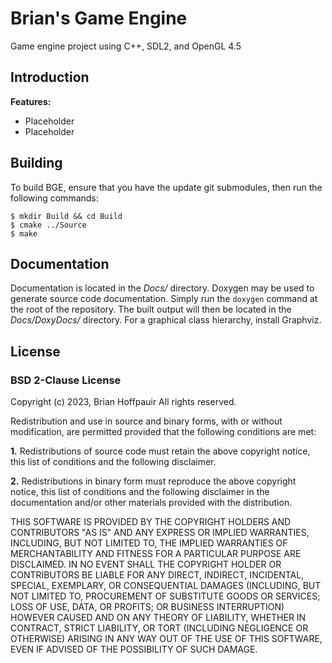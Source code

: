 # Brian's Game Engine

Game engine project using C++, SDL2, and OpenGL 4.5 

## Introduction

**Features:**
- Placeholder
- Placeholder

## Building

To build BGE, ensure that you have the update git submodules, then run the following commands:

```shell
$ mkdir Build && cd Build
$ cmake ../Source
$ make
```

## Documentation

Documentation is located in the *Docs/* directory.  Doxygen may be used to generate source code documentation.  Simply run the `doxygen` command at the root of the repository.  The built output will then be located in the *Docs/DoxyDocs/* directory.  For a graphical class hierarchy, install Graphviz.

## License

### BSD 2-Clause License

Copyright (c) 2023, Brian Hoffpauir
All rights reserved.

Redistribution and use in source and binary forms, with or without
modification, are permitted provided that the following conditions are met:

**1.** Redistributions of source code must retain the above copyright notice, this
   list of conditions and the following disclaimer.

**2.** Redistributions in binary form must reproduce the above copyright notice,
   this list of conditions and the following disclaimer in the documentation
   and/or other materials provided with the distribution.

THIS SOFTWARE IS PROVIDED BY THE COPYRIGHT HOLDERS AND CONTRIBUTORS "AS IS"
AND ANY EXPRESS OR IMPLIED WARRANTIES, INCLUDING, BUT NOT LIMITED TO, THE
IMPLIED WARRANTIES OF MERCHANTABILITY AND FITNESS FOR A PARTICULAR PURPOSE ARE
DISCLAIMED. IN NO EVENT SHALL THE COPYRIGHT HOLDER OR CONTRIBUTORS BE LIABLE
FOR ANY DIRECT, INDIRECT, INCIDENTAL, SPECIAL, EXEMPLARY, OR CONSEQUENTIAL
DAMAGES (INCLUDING, BUT NOT LIMITED TO, PROCUREMENT OF SUBSTITUTE GOODS OR
SERVICES; LOSS OF USE, DATA, OR PROFITS; OR BUSINESS INTERRUPTION) HOWEVER
CAUSED AND ON ANY THEORY OF LIABILITY, WHETHER IN CONTRACT, STRICT LIABILITY,
OR TORT (INCLUDING NEGLIGENCE OR OTHERWISE) ARISING IN ANY WAY OUT OF THE USE
OF THIS SOFTWARE, EVEN IF ADVISED OF THE POSSIBILITY OF SUCH DAMAGE.

